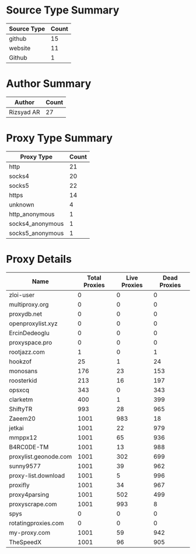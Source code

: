 # Source Type Summary

| Source Type | Count |
|-------------|-------|
| github | 15 |
| website | 11 |
| Github | 1 |


# Author Summary

| Author | Count |
|--------|-------|
| Rizsyad AR | 27 |


# Proxy Type Summary

| Proxy Type | Count |
|------------|-------|
| http | 21 |
| socks4 | 20 |
| socks5 | 22 |
| https | 14 |
| unknown | 4 |
| http_anonymous | 1 |
| socks4_anonymous | 1 |
| socks5_anonymous | 1 |


# Proxy Details

| Name | Total Proxies | Live Proxies | Dead Proxies |
|------|---------------|--------------|---------------|
| zloi-user | 0 | 0 | 0 |
| multiproxy.org | 0 | 0 | 0 |
| proxydb.net | 0 | 0 | 0 |
| openproxylist.xyz | 0 | 0 | 0 |
| ErcinDedeoglu | 0 | 0 | 0 |
| proxyspace.pro | 0 | 0 | 0 |
| rootjazz.com | 1 | 0 | 1 |
| hookzof | 25 | 1 | 24 |
| monosans | 176 | 23 | 153 |
| roosterkid | 213 | 16 | 197 |
| opsxcq | 343 | 0 | 343 |
| clarketm | 400 | 1 | 399 |
| ShiftyTR | 993 | 28 | 965 |
| Zaeem20 | 1001 | 983 | 18 |
| jetkai | 1001 | 22 | 979 |
| mmppx12 | 1001 | 65 | 936 |
| B4RC0DE-TM | 1001 | 13 | 988 |
| proxylist.geonode.com | 1001 | 302 | 699 |
| sunny9577 | 1001 | 39 | 962 |
| proxy-list.download | 1001 | 5 | 996 |
| proxifly | 1001 | 34 | 967 |
| proxy4parsing | 1001 | 502 | 499 |
| proxyscrape.com | 1001 | 993 | 8 |
| spys | 0 | 0 | 0 |
| rotatingproxies.com | 0 | 0 | 0 |
| my-proxy.com | 1001 | 59 | 942 |
| TheSpeedX | 1001 | 96 | 905 |
